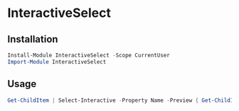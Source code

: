 # InteractiveSelect

## Installation

```powershell
Install-Module InteractiveSelect -Scope CurrentUser
Import-Module InteractiveSelect
```

## Usage

```powershell
Get-ChildItem | Select-Interactive -Property Name -Preview { Get-ChildItem $_ }
```
